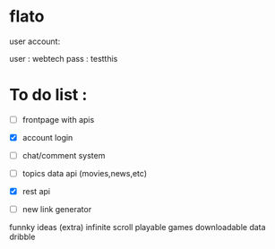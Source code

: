 # flato

user account:

user : webtech
pass : testthis


# To do list :
- [ ] frontpage with apis
- [x] account login
- [ ] chat/comment system
- [ ] topics data api (movies,news,etc)
- [X] rest api
- [ ] new link generator



funnky ideas (extra)
infinite scroll
playable games
downloadable data dribble
